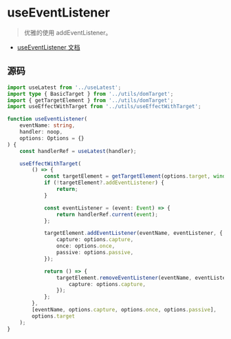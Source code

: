 <!--
 * @Author: HfWang
 * @Date: 2023-06-12 10:21:33
 * @LastEditors: wanghaofeng
 * @LastEditTime: 2023-06-15 19:46:01
 * @FilePath: \code\whf-hooks-analysis\hooks\ahooks\1-10-useEventListener.md
-->

# useEventListener

> 优雅的使用 addEventListener。

- [useEventListener 文档](https://ahooks.js.org/zh-CN/hooks/use-event-listener)

## 源码

```ts
import useLatest from '../useLatest';
import type { BasicTarget } from '../utils/domTarget';
import { getTargetElement } from '../utils/domTarget';
import useEffectWithTarget from '../utils/useEffectWithTarget';

function useEventListener(
	eventName: string,
	handler: noop,
	options: Options = {}
) {
	const handlerRef = useLatest(handler);

	useEffectWithTarget(
		() => {
			const targetElement = getTargetElement(options.target, window);
			if (!targetElement?.addEventListener) {
				return;
			}

			const eventListener = (event: Event) => {
				return handlerRef.current(event);
			};

			targetElement.addEventListener(eventName, eventListener, {
				capture: options.capture,
				once: options.once,
				passive: options.passive,
			});

			return () => {
				targetElement.removeEventListener(eventName, eventListener, {
					capture: options.capture,
				});
			};
		},
		[eventName, options.capture, options.once, options.passive],
		options.target
	);
}
```
